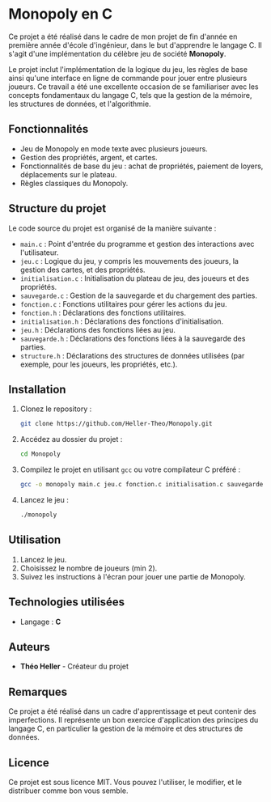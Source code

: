 # Monopoly en C

Ce projet a été réalisé dans le cadre de mon projet de fin d'année en première année d'école d'ingénieur, dans le but d'apprendre le langage C. Il s'agit d'une implémentation du célèbre jeu de société **Monopoly**.

Le projet inclut l'implémentation de la logique du jeu, les règles de base ainsi qu'une interface en ligne de commande pour jouer entre plusieurs joueurs. Ce travail a été une excellente occasion de se familiariser avec les concepts fondamentaux du langage C, tels que la gestion de la mémoire, les structures de données, et l'algorithmie.

## Fonctionnalités

- Jeu de Monopoly en mode texte avec plusieurs joueurs.
- Gestion des propriétés, argent, et cartes.
- Fonctionnalités de base du jeu : achat de propriétés, paiement de loyers, déplacements sur le plateau.
- Règles classiques du Monopoly.

## Structure du projet

Le code source du projet est organisé de la manière suivante :
- `main.c` : Point d'entrée du programme et gestion des interactions avec l'utilisateur.
- `jeu.c` : Logique du jeu, y compris les mouvements des joueurs, la gestion des cartes, et des propriétés.
- `initialisation.c` : Initialisation du plateau de jeu, des joueurs et des propriétés.
- `sauvegarde.c` : Gestion de la sauvegarde et du chargement des parties.
- `fonction.c` : Fonctions utilitaires pour gérer les actions du jeu.
- `fonction.h` : Déclarations des fonctions utilitaires.
- `initialisation.h` : Déclarations des fonctions d'initialisation.
- `jeu.h` : Déclarations des fonctions liées au jeu.
- `sauvegarde.h` : Déclarations des fonctions liées à la sauvegarde des parties.
- `structure.h` : Déclarations des structures de données utilisées (par exemple, pour les joueurs, les propriétés, etc.).


## Installation

1. Clonez le repository :

   ```bash
   git clone https://github.com/Heller-Theo/Monopoly.git
   ```

2. Accédez au dossier du projet :

   ```bash
   cd Monopoly
   ```

3. Compilez le projet en utilisant `gcc` ou votre compilateur C préféré :

   ```bash
   gcc -o monopoly main.c jeu.c fonction.c initialisation.c sauvegarde.c
   ```

4. Lancez le jeu :

   ```bash
   ./monopoly
   ```

## Utilisation

1. Lancez le jeu.
2. Choisissez le nombre de joueurs (min 2).
3. Suivez les instructions à l'écran pour jouer une partie de Monopoly.

## Technologies utilisées

- Langage : **C**

## Auteurs

- **Théo Heller** - Créateur du projet

## Remarques

Ce projet a été réalisé dans un cadre d'apprentissage et peut contenir des imperfections. Il représente un bon exercice d'application des principes du langage C, en particulier la gestion de la mémoire et des structures de données.

## Licence

Ce projet est sous licence MIT. Vous pouvez l'utiliser, le modifier, et le distribuer comme bon vous semble.

